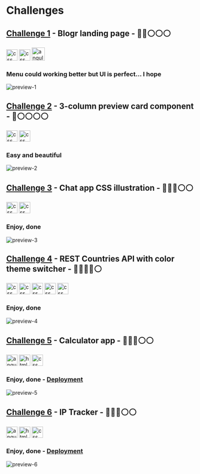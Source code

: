 # Challenges
## <a href="https://www.frontendmentor.io/challenges/blogr-landing-page-EX2RLAApP">Challenge 1</a> - Blogr landing page -  🔵🔵⚪️⚪️⚪️ 
<div align="left">
<img src="https://github.com/radzikoska123/radzikoska123/blob/main/icons/html.png" alt="css" width="30"/> 
<img src="https://github.com/radzikoska123/radzikoska123/blob/main/icons/css-3.png" alt="css" width="30"/> 
<img src="https://github.com/radzikoska123/radzikoska123/blob/main/icons/angular.svg" alt="angular" width="35"/> 
</div>

###  Menu could working better but UI is perfect... I hope
<img src="https://github.com/radzikoska123/Challenges/blob/master/Challenge1/blogr-landing-page-main/design/desktop-preview.jpg" alt="preview-1 "/>

## <a href="https://www.frontendmentor.io/challenges/3column-preview-card-component-pH92eAR2-">Challenge 2</a> - 3-column preview card component -  🔵⚪️⚪️⚪️⚪️ 
<div align="left">
<img src="https://github.com/radzikoska123/radzikoska123/blob/main/icons/html.png" alt="css" width="30"/> 
<img src="https://github.com/radzikoska123/radzikoska123/blob/main/icons/css-3.png" alt="css" width="30"/> 
</div>

### Easy and beautiful
<img src="https://github.com/radzikoska123/Challenges/blob/master/Challenge2/3-column-preview-card-component-main/3-column-preview-card-component-main/design/desktop-preview.jpg" alt="preview-2 "/>

## <a href="https://www.frontendmentor.io/challenges/chat-app-css-illustration-O5auMkFqY">Challenge 3</a> - Chat app CSS illustration -  🔵🔵🔵⚪️⚪️ 
<div align="left">
<img src="https://github.com/radzikoska123/radzikoska123/blob/main/icons/html.png" alt="css" width="30"/> 
<img src="https://github.com/radzikoska123/radzikoska123/blob/main/icons/css-3.png" alt="css" width="30"/> 
</div>

###  Enjoy, done
<img src="https://github.com/radzikoska123/Challenges/blob/master/Challenge3/chat-app-css-illustration-master/design/desktop-preview.jpg" alt="preview-3 "/>

## <a href="https://www.frontendmentor.io/challenges/rest-countries-api-with-color-theme-switcher-5cacc469fec04111f7b848ca">Challenge 4</a> - REST Countries API with color theme switcher -  🔵🔵🔵🔵⚪️ 
<div align="left">
<img src="https://github.com/radzikoska123/radzikoska123/blob/main/icons/react.png" alt="css" width="30"/> 
<img src="https://github.com/radzikoska123/radzikoska123/blob/main/icons/html.png" alt="css" width="30"/> 
<img src="https://github.com/radzikoska123/radzikoska123/blob/main/icons/css-3.png" alt="css" width="30"/> 
<img src="https://github.com/radzikoska123/radzikoska123/blob/main/icons/redux.png" alt="css" width="30"/> 
<img src="https://github.com/radzikoska123/radzikoska123/blob/main/icons/styled.png" alt="css" width="30"/> 
</div>

###  Enjoy, done
<img src="https://github.com/radzikoska123/Challenges/blob/master/Challenge4/challenge4/rest-countries-api-with-color-theme-switcher-master/design/desktop-preview.jpg" alt="preview-4 "/>

## <a href="https://www.frontendmentor.io/challenges/calculator-app-9lteq5N29">Challenge 5</a> - Calculator app -  🔵🔵🔵⚪️⚪️ 
<div align="left">
<img src="https://github.com/radzikoska123/radzikoska123/blob/main/icons/angular.svg" alt="angular" width="30"/> 
<img src="https://github.com/radzikoska123/radzikoska123/blob/main/icons/html.png" alt="html" width="30"/> 
<img src="https://github.com/radzikoska123/radzikoska123/blob/main/icons/css-3.png" alt="css" width="30"/> 
</div>

###  Enjoy, done - <a href="https://radzikoska123.github.io/challenge5host/">Deployment</a>
<img src="https://github.com/radzikoska123/Challenges/blob/master/Challenge5/calculator-app-main/design/desktop-preview.jpg" alt="preview-5 "/>

## <a href="https://www.frontendmentor.io/challenges/calculator-app-9lteq5N29">Challenge 6</a> - IP Tracker -  🔵🔵🔵⚪️⚪️ 
<div align="left">
<img src="https://github.com/radzikoska123/radzikoska123/blob/main/icons/angular.svg" alt="angular" width="30"/> 
<img src="https://github.com/radzikoska123/radzikoska123/blob/main/icons/html.png" alt="html" width="30"/> 
<img src="https://github.com/radzikoska123/radzikoska123/blob/main/icons/css-3.png" alt="css" width="30"/> 
</div>

###  Enjoy, done - <a href="https://radzikoska123.github.io/challenge5host/">Deployment</a>
<img src="https://github.com/radzikoska123/Challenges/blob/master/Challenge6/src/design/desktop-preview.jpg" alt="preview-6"/>



